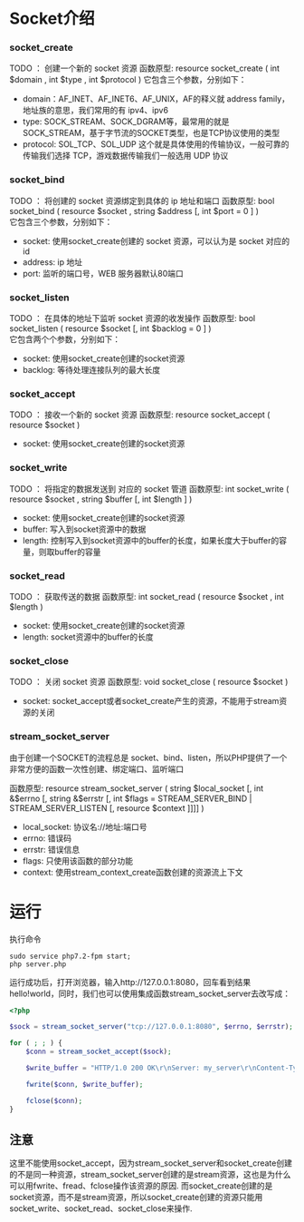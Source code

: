 # Socket介绍  

### socket_create  

TODO ： 创建一个新的 socket 资源 函数原型: resource socket_create ( int $domain , int $type , int $protocol ) 它包含三个参数，分别如下：  
- domain：AF_INET、AF_INET6、AF_UNIX，AF的释义就 address family，地址族的意思，我们常用的有 ipv4、ipv6  
- type: SOCK_STREAM、SOCK_DGRAM等，最常用的就是SOCK_STREAM，基于字节流的SOCKET类型，也是TCP协议使用的类型  
- protocol: SOL_TCP、SOL_UDP 这个就是具体使用的传输协议，一般可靠的传输我们选择 TCP，游戏数据传输我们一般选用 UDP 协议  

### socket_bind  

TODO ： 将创建的 socket 资源绑定到具体的 ip 地址和端口 函数原型: bool socket_bind ( resource $socket , string $address [, int $port = 0 ] )  
它包含三个参数，分别如下：  
- socket: 使用socket_create创建的 socket 资源，可以认为是 socket 对应的 id  
- address: ip 地址  
- port: 监听的端口号，WEB 服务器默认80端口  

### socket_listen  

TODO ： 在具体的地址下监听 socket 资源的收发操作 函数原型: bool socket_listen ( resource $socket [, int $backlog = 0 ] )  
它包含两个个参数，分别如下：  
- socket: 使用socket_create创建的socket资源  
- backlog: 等待处理连接队列的最大长度  

### socket_accept  

TODO ： 接收一个新的 socket 资源 函数原型: resource socket_accept ( resource $socket )  
- socket: 使用socket_create创建的socket资源  

### socket_write  

TODO ： 将指定的数据发送到 对应的 socket 管道 函数原型: int socket_write ( resource $socket , string $buffer [, int $length ] )  
- socket: 使用socket_create创建的socket资源  
- buffer: 写入到socket资源中的数据  
- length: 控制写入到socket资源中的buffer的长度，如果长度大于buffer的容量，则取buffer的容量  

### socket_read  

TODO ： 获取传送的数据 函数原型: int socket_read ( resource $socket , int $length )  
- socket: 使用socket_create创建的socket资源  
- length: socket资源中的buffer的长度  

### socket_close  

TODO ： 关闭 socket 资源 函数原型: void socket_close ( resource $socket )  
- socket: socket_accept或者socket_create产生的资源，不能用于stream资源的关闭  

### stream_socket_server  

由于创建一个SOCKET的流程总是 socket、bind、listen，所以PHP提供了一个非常方便的函数一次性创建、绑定端口、监听端口  

函数原型: resource stream_socket_server ( string $local_socket [, int &$errno [, string &$errstr [, int $flags = STREAM_SERVER_BIND | STREAM_SERVER_LISTEN [, resource $context ]]]] )  

- local_socket: 协议名://地址:端口号  
- errno: 错误码  
- errstr: 错误信息  
- flags: 只使用该函数的部分功能  
- context: 使用stream_context_create函数创建的资源流上下文  

# 运行  

执行命令  
```
sudo service php7.2-fpm start;
php server.php
```

运行成功后，打开浏览器，输入http://127.0.0.1:8080，回车看到结果hello!world，同时，我们也可以使用集成函数stream_socket_server去改写成：   

```php
<?php 

$sock = stream_socket_server("tcp://127.0.0.1:8080", $errno, $errstr);

for ( ; ; ) {
    $conn = stream_socket_accept($sock);

    $write_buffer = "HTTP/1.0 200 OK\r\nServer: my_server\r\nContent-Type: text/html; charset=utf-8\r\n\r\nhello!world";

    fwrite($conn, $write_buffer);

    fclose($conn);
}
```

## 注意  

这里不能使用socket_accept，因为stream_socket_server和socket_create创建的不是同一种资源，stream_socket_server创建的是stream资源，这也是为什么可以用fwrite、fread、fclose操作该资源的原因. 而socket_create创建的是socket资源，而不是stream资源，所以socket_create创建的资源只能用socket_write、socket_read、socket_close来操作.
